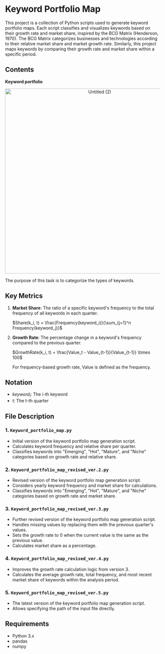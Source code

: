 # Keyword Portfolio Map

This project is a collection of Python scripts used to generate keyword portfolio maps. Each script classifies and visualizes keywords based on their growth rate and market share, inspired by the BCG Matrix (Henderson, 1970). The BCG Matrix categorizes businesses and technologies according to their relative market share and market growth rate. Similarly, this project maps keywords by comparing their growth rate and market share within a specific period.

## Contents

**Keyword portfolio**
<div align="center">
    <img src="https://github.com/user-attachments/assets/f6338085-0cab-4edd-a994-333009705f0b" alt="Untitled (2)" width="600"/>
</p>
</div>


The purpose of this task is to categorize the types of keywords. 

## Key Metrics 
1. **Market Share**: The ratio of a specific keyword's frequency to the total frequency of all keywords in each quarter. 

   $Share(k_i, t) = \frac{Frequency(keyword_i)}{\sum_{j=1}^n Frequency(keyword_j)}$

2. **Growth Rate**: The percentage change in a keyword's frequency compared to the previous quarter. 

   $GrowthRate(k_i, t) = \frac{Value_t - Value_{t-1}}{Value_{t-1}} \times 100$

   For frequency-based growth rate, Value is defined as the frequency. 

## Notation 
- $keyword_i$: The i-th keyword 
- $t$: The t-th quarter

  
## File Description

### 1. `Keyword_portfolio_map.py`
- Initial version of the keyword portfolio map generation script.
- Calculates keyword frequency and relative share per quarter.
- Classifies keywords into "Emerging", "Hot", "Mature", and "Niche" categories based on growth rate and relative share.

### 2. `Keyword_portfolio_map_revised_ver.2.py`
- Revised version of the keyword portfolio map generation script.
- Considers yearly keyword frequency and market share for calculations.
- Classifies keywords into "Emerging", "Hot", "Mature", and "Niche" categories based on growth rate and market share.

### 3. `Keyword_portfolio_map_revised_ver.3.py`
- Further revised version of the keyword portfolio map generation script.
- Handles missing values by replacing them with the previous quarter's values.
- Sets the growth rate to 0 when the current value is the same as the previous value.
- Calculates market share as a percentage.

### 4. `Keyword_portfolio_map_revised_ver.4.py`
- Improves the growth rate calculation logic from version 3.
- Calculates the average growth rate, total frequency, and most recent market share of keywords within the analysis period.

### 5. `Keyword_portfolio_map_revised_ver.5.py`
- The latest version of the keyword portfolio map generation script.
- Allows specifying the path of the input file directly.


## Requirements

- Python 3.x
- pandas
- numpy
